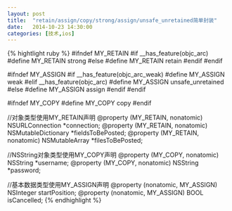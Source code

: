 ```yaml
---
layout: post
title:  "retain/assign/copy/strong/assign/unsafe_unretained简单封装"
date:   2014-10-23 14:30:00
categories: [技术,ios]
---
```

{% hightlight ruby %}
#ifndef MY_RETAIN
#if __has_feature(objc_arc)
    #define MY_RETAIN strong
#else
    #define MY_RETAIN retain
#endif
#endif

#ifndef MY_ASSIGN
#if __has_feature(objc_arc_weak)
    #define MY_ASSIGN weak
#elif __has_feature(objc_arc)
    #define MY_ASSIGN unsafe_unretained
#else
    #define MY_ASSIGN assign
#endif
#endif

#ifndef MY_COPY
#define MY_COPY copy
#endif


//对象类型使用MY_RETAIN声明
@property (MY_RETAIN, nonatomic) NSURLConnection *connection;
@property (MY_RETAIN, nonatomic) NSMutableDictionary *fieldsToBePosted;
@property (MY_RETAIN, nonatomic) NSMutableArray *filesToBePosted;

//NSString对象类型使用MY_COPY声明
@property (MY_COPY, nonatomic) NSString *username;
@property (MY_COPY, nonatomic) NSString *password;

//基本数据类型使用MY_ASSIGN声明
@property (nonatomic, MY_ASSIGN) NSInteger startPosition;
@property (nonatomic, MY_ASSIGN) BOOL isCancelled;
{% endhighlight %}
